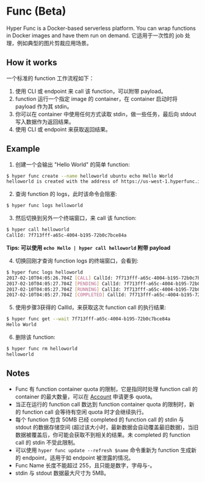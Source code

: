 # Func (Beta)

Hyper Func is a Docker-based serverless platform. You can wrap functions in Docker images and have them run on demand. 它适用于一次性的 job 处理，例如典型的图片剪裁应用场景。

## How it works

一个标准的 function 工作流程如下：

1. 使用 CLI 或 endpoint 来 call 该 function，可以附带 payload。
2. function 运行一个指定 image 的 container，在 container 启动时将 payload 作为其 stdin。
3. 你可以在 container 中使用任何方式读取 stdin，做一些任务，最后向 stdout 写入数据作为返回结果。
4. 使用 CLI 或 endpoint 来获取返回结果。

## Example

1. 创建一个会输出 "Hello World" 的简单 function:

``` bash
$ hyper func create --name helloworld ubuntu echo Hello World
helloworld is created with the address of https://us-west-1.hyperfunc.io/helloworld/e5304888-f112-11e6-bc64-92361f002671
```

2. 查询 function 的 logs，此时该命令会阻塞:

``` bash
$ hyper func logs helloworld
```

3. 然后切换到另外一个终端窗口，来 call 该 function:

``` bash
$ hyper call helloworld
CallId: 7f713fff-a65c-4004-b195-72b0c7bce84a
```

**Tips: 可以使用 `echo Hello | hyper call helloworld` 附带 payload**

4. 切换回刚才查询 function logs 的终端窗口，会看到:

``` bash
$ hyper func logs helloworld
2017-02-10T04:05:26.704Z [CALL] CallId: 7f713fff-a65c-4004-b195-72b0c7bce84a, ShortStdin:
2017-02-10T04:05:27.704Z [PENDING] CallId: 7f713fff-a65c-4004-b195-72b0c7bce84a
2017-02-10T04:05:27.704Z [RUNNING] CallId: 7f713fff-a65c-4004-b195-72b0c7bce84a
2017-02-10T04:05:27.704Z [COMPLETED] CallId: 7f713fff-a65c-4004-b195-72b0c7bce84a, ShortStdout: Hello World
```

5. 使用步骤3获得的 CallId，来获取这次 function call 的执行结果:

``` bash
$ hyper func get --wait 7f713fff-a65c-4004-b195-72b0c7bce84a
Hello World
```

6. 删除该 function:

``` bash
$ hyper func rm helloworld
helloworld
```

## Notes
* Func 有 function container quota 的限制，它是指同时处理 function call 的 container 的最大数量，可以在 [Account](https://console.hyper.sh/account/) 申请更多 quota。
* 当正在运行的 function call 数达到 function container quota 的限制时，新的 function call 会等待有空闲 quota 时才会继续执行。
* 每个 function 包含 50MB 已经 completed 的 function call 的 stdin 与 stdout 的数据存储空间 (超过该大小时，最新数据会自动覆盖最旧数据)，当旧数据被覆盖后，你可能会获取不到相关的结果。未 completed 的 function call 的 stdin 不受此限制。
* 可以使用 `hyper func update --refresh $name` 命令重新为 function 生成新的 endpoint，适用于如 endpoint 被泄露的情况。
* Func Name 长度不能超过 255，且只能是数字，字母与-。
* stdin 与 stdout 数据最大尺寸为 5MB。
